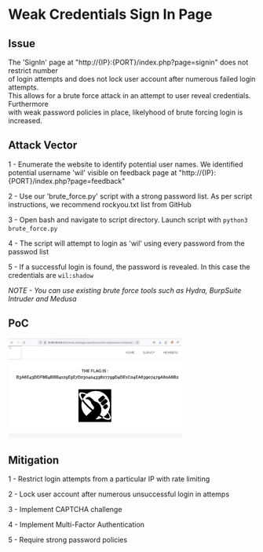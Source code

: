 # Weak Credentials Sign In Page

## Issue

The 'SignIn' page at "http://{IP}:{PORT}/index.php?page=signin" does not restrict number \
of login attempts and does not lock user account after numerous failed login attempts. \
This allows for a brute force attack in an attempt to user reveal credentials. Furthermore \
with weak password policies in place, likelyhood of brute forcing login is increased.


## Attack Vector

1 - Enumerate the website to identify potential user names. We identified potential username 'wil' visible on feedback page at "http://{IP}:{PORT}/index.php?page=feedback"

2 - Use our 'brute_force.py' script with a strong password list. As per script instructions, we recommend rockyou.txt list from GitHub

3 - Open bash and navigate to script directory. Launch script with `python3 brute_force.py`

4 - The script will attempt to login as 'wil' using every password from the passwod list

5 - If a successful login is found, the password is revealed. In this case the credentials are `wil:shadow`

*NOTE - You can use existing brute force tools such as Hydra, BurpSuite Intruder and Medusa*


## PoC
<img src="04_Screenshot.png" width="70%" height="70%" />



## Mitigation

1 - Restrict login attempts from a particular IP with rate limiting

2 - Lock user account after numerous unsuccessful login in attemps

3 - Implement CAPTCHA challenge

4 - Implement Multi-Factor Authentication

5 - Require strong password policies

